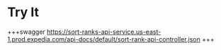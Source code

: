 # Try It
+++swagger
https://sort-ranks-api-service.us-east-1.prod.expedia.com/api-docs/default/sort-rank-api-controller.json
+++
